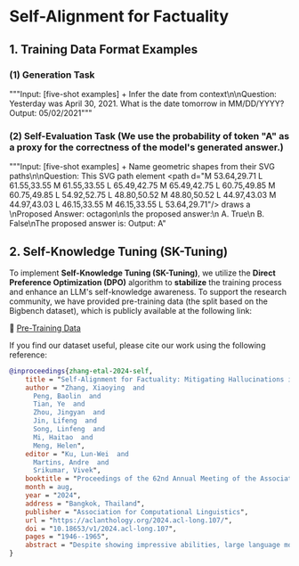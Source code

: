 # Self-Alignment for Factuality

## 1. Training Data Format Examples

### (1) Generation Task

"""Input: [five-shot examples] + Infer the date from context\n\nQuestion: Yesterday was April 30, 2021. What is the date tomorrow in MM/DD/YYYY?
Output: 05/02/2021"""

### (2) Self-Evaluation Task (We use the probability of token "A" as a proxy for the correctness of the model's generated answer.)

"""Input: [five-shot examples] +  Name geometric shapes from their SVG paths\n\nQuestion: This SVG path element <path d=\"M 53.64,29.71 L 61.55,33.55 M 61.55,33.55 L 65.49,42.75 M 65.49,42.75 L 60.75,49.85 M 60.75,49.85 L 54.92,52.75 L 48.80,50.52 M 48.80,50.52 L 44.97,43.03 M 44.97,43.03 L 46.15,33.55 M 46.15,33.55 L 53.64,29.71\"/> draws a \nProposed Answer: octagon\nIs the proposed answer:\n A. True\n B. False\nThe proposed answer is:
Output: A"

## 2. Self-Knowledge Tuning (SK-Tuning)

To implement **Self-Knowledge Tuning (SK-Tuning)**, we utilize the **Direct Preference Optimization (DPO)** algorithm to **stabilize** the training process and enhance an LLM's self-knowledge awareness. To support the research community, we have provided pre-training data (the split based on the Bigbench dataset), which is publicly available at the following link:  

🔗 [Pre-Training Data](https://drive.google.com/file/d/1B18Aax0hAXPUhKmHtOmn1r9JdJYY2XzN/view?usp=sharing)  


If you find our dataset useful, please cite our work using the following reference:  


```bibtex
@inproceedings{zhang-etal-2024-self,
    title = "Self-Alignment for Factuality: Mitigating Hallucinations in {LLM}s via Self-Evaluation",
    author = "Zhang, Xiaoying  and
      Peng, Baolin  and
      Tian, Ye  and
      Zhou, Jingyan  and
      Jin, Lifeng  and
      Song, Linfeng  and
      Mi, Haitao  and
      Meng, Helen",
    editor = "Ku, Lun-Wei  and
      Martins, Andre  and
      Srikumar, Vivek",
    booktitle = "Proceedings of the 62nd Annual Meeting of the Association for Computational Linguistics (Volume 1: Long Papers)",
    month = aug,
    year = "2024",
    address = "Bangkok, Thailand",
    publisher = "Association for Computational Linguistics",
    url = "https://aclanthology.org/2024.acl-long.107/",
    doi = "10.18653/v1/2024.acl-long.107",
    pages = "1946--1965",
    abstract = "Despite showing impressive abilities, large language models (LLMs) often struggle with factual inaccuracies, i.e., {\textquotedblright}hallucinations{\textquotedblright}, even when they hold relevant knowledge. To mitigate these hallucinations, current approaches typically necessitate high-quality human factuality annotations. In this work, we explore Self-Alignment for Factuality, where we leverage the self-evaluation capability of an LLM to provide training signals that steer the model towards factuality. Specifically, we incorporate Self-Eval, a self-evaluation component, to prompt an LLM to validate the factuality of its own generated responses solely based on its internal knowledge. Additionally, we design Self-Knowledge Tuning (SK-Tuning) to augment the LLM`s self-evaluation ability by improving the model`s confidence estimation and calibration. We then utilize these self-annotated responses to fine-tune the model via Direct Preference Optimization algorithm. We show that the proposed self-alignment approach substantially enhances factual accuracy over Llama family models across three key knowledge-intensive tasks on TruthfulQA and BioGEN."
}
